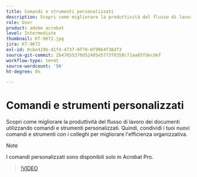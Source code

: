 ```yaml
---
title: Comandi e strumenti personalizzati
description: Scopri come migliorare la produttività del flusso di lavoro dei documenti utilizzando comandi e strumenti personalizzati
role: User
product: adobe acrobat
level: Intermediate
thumbnail: KT-9672.jpg
jira: KT-9672
exl-id: 0cbe419b-d1fd-4737-9f79-0f99b4f38df3
source-git-commit: 2b47655370d52405e5773f0358c71aa65fdecdef
workflow-type: tm+mt
source-wordcount: '56'
ht-degree: 0%

---
```


# Comandi e strumenti personalizzati

Scopri come migliorare la produttività del flusso di lavoro dei documenti utilizzando comandi e strumenti personalizzati. Quindi, condividi i tuoi nuovi comandi e strumenti con i colleghi per migliorare l&#39;efficienza organizzativa.

>[!NOTE]
>
>I comandi personalizzati sono disponibili solo in Acrobat Pro.

>[!VIDEO](https://video.tv.adobe.com/v/340545?quality=12&learn=on&hidetitle=true)
